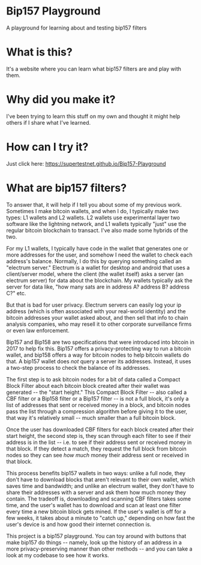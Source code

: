 # Bip157 Playground
A playground for learning about and testing bip157 filters

# What is this?
It's a website where you can learn what bip157 filters are and play with them.

# Why did you make it?
I've been trying to learn this stuff on my own and thought it might help others if I share what I've learned.

# How can I try it?
Just click here: https://supertestnet.github.io/Bip157-Playground

# What are bip157 filters?
To answer that, it will help if I tell you about some of my previous work. Sometimes I make bitcoin wallets, and when I do, I typically make two types: L1 wallets and L2 wallets. L2 wallets use experimental layer two software like the lightning network, and L1 wallets typically "just" use the regular bitcoin blockchain to transact. I've also made some hybrids of the two.

For my L1 wallets, I typically have code in the wallet that generates one or more addresses for the user, and somehow I need the wallet to check each address's balance. Normally, I do this by querying something called an "electrum server." Electrum is a wallet for desktop and android that uses a client/server model, where the client (the wallet itself) asks a server (an electrum server) for data about the blockchain. My wallets typically ask the server for data like, "how many sats are in address A? address B? address C?" etc.

But that is bad for user privacy. Electrum servers can easily log your ip address (which is often associated with your real-world identity) and the bitcoin addresses your wallet asked about, and then sell that info to chain analysis companies, who may resell it to other corporate surveillance firms or even law enforcement.

Bip157 and Bip158 are two specifications that were introduced into bitcoin in 2017 to help fix this. Bip157 offers a privacy-protecting way to run a bitcoin wallet, and bip158 offers a way for bitcoin nodes to help bitcoin wallets do that. A bip157 wallet does *not* query a server its addresses. Instead, it uses a two-step process to check the balance of its addresses.

The first step is to ask bitcoin nodes for a bit of data called a Compact Block Filter about each bitcoin block created after their wallet was generated -- the "start height." This Compact Block Filter -- also called a CBF filter or a Bip158 filter or a Bip157 filter -- is not a full block, it's only a list of addresses that sent or received money in a block, and bitcoin nodes pass the list through a compression algorithm before giving it to the user, that way it's relatively small -- much smaller than a full bitcoin block.

Once the user has downloaded CBF filters for each block created after their start height, the second step is, they scan through each filter to see if their address is in the list -- i.e. to see if their address sent or received money in that block. If they detect a match, they request the full block from bitcoin nodes so they can see *how much* money their address sent or received in that block.

This process benefits bip157 wallets in two ways: unlike a full node, they don't have to download blocks that aren't relevant to their own wallet, which saves time and bandwidth; and unlike an electrum wallet, they don't have to share their addresses with a server and ask them how much money they contain. The tradeoff is, downloading and scanning CBF filters takes some time, and the user's wallet has to download and scan at least one filter every time a new bitcoin block gets mined. If the user's wallet is off for a few weeks, it takes about a minute to "catch up," depending on how fast the user's device is and how good their internet connection is.

This project is a bip157 playground. You can toy around with buttons that make bip157 do things -- namely, look up the history of an address in a more privacy-preserving manner than other methods -- and you can take a look at my codebase to see how it works.
